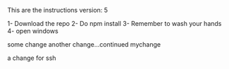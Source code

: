 This are the instructions
version: 5

1- Download the repo
2- Do npm install
3- Remember to wash your hands
4- open windows

some change
another change...continued
mychange

a change for ssh